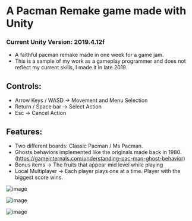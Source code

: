 # A Pacman Remake game made with Unity

### Current Unity Version: 2019.4.12f

- A faithful pacman remake made in one week for a game jam.
- This is a sample of my work as a gameplay programmer and does not reflect my current skills, I made it in late 2019.

## Controls:
- Arrow Keys / WASD -> Movement and Menu Selection
- Return / Space bar -> Select Action
- Esc -> Cancel Action

## Features:
- Two different boards: Classic Pacman / Ms Pacman.
- Ghosts behaviors implemented like the originals made back in 1980. (https://gameinternals.com/understanding-pac-man-ghost-behavior)
- Bonus items -> The fruits that appear mid level while playing
- Local Multiplayer -> Each player plays one at a time. Player with the biggest score wins.


![image](https://user-images.githubusercontent.com/16143274/98482304-51e02600-21df-11eb-967c-879e56489f08.png)

![image](https://user-images.githubusercontent.com/16143274/98482371-b26f6300-21df-11eb-92c5-23a2958d27df.png)

![image](https://user-images.githubusercontent.com/16143274/98482634-69b8a980-21e1-11eb-8caf-1447fa6ba862.png)
